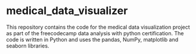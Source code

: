 # medical_data_visualizer
This repository contains the code for the medical data visualization project as part of the freecodecamp data analysis with python certification. The code is written in Python and uses the pandas, NumPy, matplotlib and seaborn libraries.
